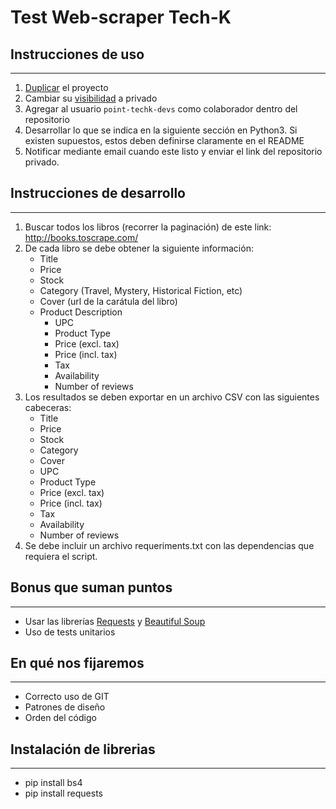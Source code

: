 # Test Web-scraper Tech-K

## Instrucciones de uso
---

1. [Duplicar](https://help.github.com/es/github/creating-cloning-and-archiving-repositories/duplicating-a-repository) el proyecto
2. Cambiar su [visibilidad](https://help.github.com/es/github/administering-a-repository/setting-repository-visibility) a privado
3. Agregar al usuario `point-techk-devs` como colaborador dentro del repositorio
4. Desarrollar lo que se indica en la siguiente sección en Python3. Si existen supuestos, estos deben definirse claramente en el README
5. Notificar mediante email cuando este listo y enviar el link del repositorio privado.

## Instrucciones de desarrollo
---

1. Buscar todos los libros (recorrer la paginación) de este link: http://books.toscrape.com/
2. De cada libro se debe obtener la siguiente información:
    * Title
    * Price
    * Stock
    * Category (Travel, Mystery, Historical Fiction, etc)
    * Cover (url de la carátula del libro)
    * Product Description
        * UPC
        * Product Type
        * Price (excl. tax)
        * Price (incl. tax)
        * Tax
        * Availability
        * Number of reviews
3. Los resultados se deben exportar en un archivo CSV con las siguientes cabeceras:
    * Title
    * Price
    * Stock
    * Category
    * Cover
    * UPC
    * Product Type
    * Price (excl. tax)
    * Price (incl. tax)
    * Tax
    * Availability
    * Number of reviews
4. Se debe incluir un archivo requeriments.txt con las dependencias que requiera el script.

## Bonus que suman puntos
---
* Usar las librerías [Requests](http://docs.python-requests.org/en/master/) y [Beautiful Soup](https://www.crummy.com/software/BeautifulSoup/bs4/doc/)
* Uso de tests unitarios

## En qué nos fijaremos
---
* Correcto uso de GIT
* Patrones de diseño
* Orden del código

## Instalación de librerias
---
* pip install bs4
* pip install requests
